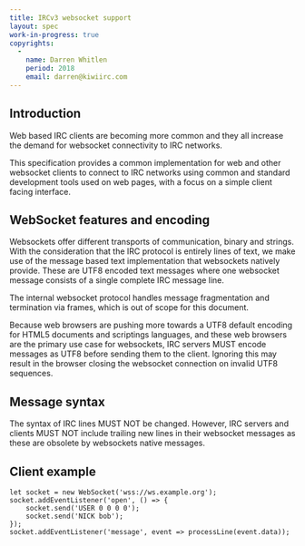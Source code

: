 ```yaml
---
title: IRCv3 websocket support
layout: spec
work-in-progress: true
copyrights:
  -
    name: Darren Whitlen
    period: 2018
    email: darren@kiwiirc.com
---
```


## Introduction

Web based IRC clients are becoming more common and they all increase the demand for websocket connectivity to IRC networks.

This specification provides a common implementation for web and other websocket clients to connect to IRC networks using common and standard development tools used on web pages, with a focus on a simple client facing interface.

## WebSocket features and encoding

Websockets offer different transports of communication, binary and strings. With the consideration that the IRC protocol is entirely lines of text, we make use of the message based text implementation that websockets natively provide. These are UTF8 encoded text messages where one websocket message consists of a single complete IRC message line.

The internal websocket protocol handles message fragmentation and termination via frames, which is out of scope for this document.

Because web browsers are pushing more towards a UTF8 default encoding for HTML5 documents and scriptings languages, and these web browsers are the primary use case for websockets, IRC servers MUST encode messages as UTF8 before sending them to the client. Ignoring this may result in the browser closing the websocket connection on invalid UTF8 sequences.

## Message syntax

The syntax of IRC lines MUST NOT be changed. However, IRC servers and clients MUST NOT include trailing new lines in their websocket messages as these are obsolete by websockets native messages.

## Client example
~~~
let socket = new WebSocket('wss://ws.example.org');
socket.addEventListener('open', () => {
	socket.send('USER 0 0 0 0');
	socket.send('NICK bob');
});
socket.addEventListener('message', event => processLine(event.data));
~~~
